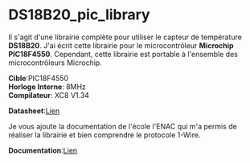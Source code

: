# DS18B20_pic_library

Il s'agit d'une librairie complète pour utiliser le capteur de température **DS18B20**. J'ai écrit cette librairie pour le microcontrôleur **Microchip PIC18F4550**.
Cependant, cette librairie est portable à l'ensemble des microcontrôleurs Microchip.

**Cible**:PIC18F4550<br/>
**Horloge Interne**: 8MHz<br/>
**Compilateur**: XC8 V1.34

**Datasheet**:[Lien](https://github.com/konovagit/DS18B20_pic_library/blob/master/DS18B20.pdf)

Je vous ajoute la documentation de l'école l'ENAC qui m'a permis de réaliser la librairie et bien comprendre le protocole 1-Wire.<br/>

**Documentation**:[Lien](https://github.com/konovagit/DS18B20_pic_library/blob/master/BUS%201%20WIRE.pdf)
